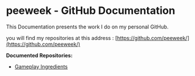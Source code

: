 # peeweek - GitHub Documentation

This Documentation presents the work I do on my personal GitHub.

you will find my repositories at this address : [https://github.com/peeweek/](https://github.com/peeweek/)

**Documented Repositories:**

*  [Gameplay Ingredients](gameplay-ingredients\index.md) 


